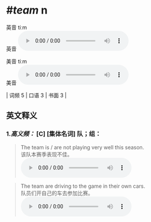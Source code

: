 # ***\#team*** n
英音 tiːm  
英音
<audio src="./media/team-B.aac" controls="controls"></audio>

美音 tiːm  
美音
<audio src="./media/team.aac" controls="controls"></audio>



| 词频 5 | 口语 3 | 书面 3 |  

英文释义
---
### 1.*高义频：* **[C] [集体名词] 队；组：**  

 > The team is / are not playing very well this season.  
 > 该队本赛季表现不佳。    
<audio src="./media/team-1.aac" controls="controls"></audio>

 > The team are driving to the game in their own cars.  
 > 队员们开自己的车去参加比赛。    
<audio src="./media/team-2.aac" controls="controls"></audio>


